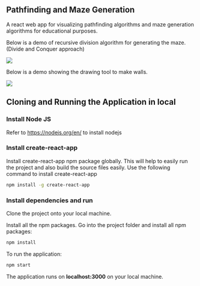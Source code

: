 ## Pathfinding and Maze Generation

A react web app for visualizing pathfinding algorithms and maze generation algorithms for educational purposes. 

Below is a demo of recursive division algorithm for generating the maze. (Divide and Conquer approach)

![](https://i.imgur.com/WlBPpRH.gif)

Below is a demo showing the drawing tool to make walls.

![](https://i.imgur.com/UbnarvD.gif)

## Cloning and Running the Application in local

### Install Node JS
Refer to https://nodejs.org/en/ to install nodejs

### Install create-react-app
Install create-react-app npm package globally. This will help to easily run the project and also build the source files easily. Use the following command to install create-react-app

```bash
npm install -g create-react-app
```

### Install dependencies and run

Clone the project onto your local machine.

Install all the npm packages. Go into the project folder and install all npm packages:

```bash
npm install
```

To run the application:

```bash
npm start
```

The application runs on **localhost:3000** on your local machine.
